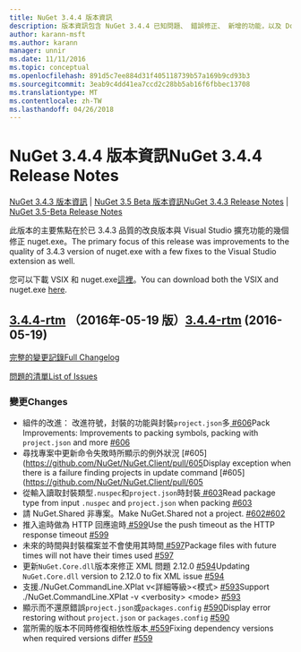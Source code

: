 ```yaml
---
title: NuGet 3.4.4 版本資訊
description: 版本資訊包含 NuGet 3.4.4 已知問題、 錯誤修正、 新增的功能，以及 Dcr。
author: karann-msft
ms.author: karann
manager: unnir
ms.date: 11/11/2016
ms.topic: conceptual
ms.openlocfilehash: 891d5c7ee884d31f405118739b57a169b9cd93b3
ms.sourcegitcommit: 3eab9c4dd41ea7ccd2c28bb5ab16f6fbbec13708
ms.translationtype: MT
ms.contentlocale: zh-TW
ms.lasthandoff: 04/26/2018
---
```

# <a name="nuget-344-release-notes"></a><span data-ttu-id="9ddd6-103">NuGet 3.4.4 版本資訊</span><span class="sxs-lookup"><span data-stu-id="9ddd6-103">NuGet 3.4.4 Release Notes</span></span>

<span data-ttu-id="9ddd6-104">[NuGet 3.4.3 版本資訊](../release-notes/nuget-3.4.3.md) | [NuGet 3.5 Beta 版本資訊](../release-notes/nuget-3.5-Beta.md)</span><span class="sxs-lookup"><span data-stu-id="9ddd6-104">[NuGet 3.4.3 Release Notes](../release-notes/nuget-3.4.3.md) | [NuGet 3.5-Beta Release Notes](../release-notes/nuget-3.5-Beta.md)</span></span>

<span data-ttu-id="9ddd6-105">此版本的主要焦點在於已 3.4.3 品質的改良版本與 Visual Studio 擴充功能的幾個修正 nuget.exe。</span><span class="sxs-lookup"><span data-stu-id="9ddd6-105">The primary focus of this release was improvements to the quality of 3.4.3 version of nuget.exe with a few fixes to the Visual Studio extension as well.</span></span>

<span data-ttu-id="9ddd6-106">您可以下載 VSIX 和 nuget.exe[這裡](https://dist.nuget.org/index.html)。</span><span class="sxs-lookup"><span data-stu-id="9ddd6-106">You can download both the VSIX and nuget.exe [here](https://dist.nuget.org/index.html).</span></span>

## <a name="344-rtmhttpsgithubcomnugetnugetclienttree344-rtm-2016-05-19"></a><span data-ttu-id="9ddd6-107">[3.4.4-rtm](https://github.com/NuGet/NuGet.Client/tree/3.4.4-rtm) （2016年-05-19 版）</span><span class="sxs-lookup"><span data-stu-id="9ddd6-107">[3.4.4-rtm](https://github.com/NuGet/NuGet.Client/tree/3.4.4-rtm) (2016-05-19)</span></span>

[<span data-ttu-id="9ddd6-108">完整的變更記錄</span><span class="sxs-lookup"><span data-stu-id="9ddd6-108">Full Changelog</span></span>](https://github.com/NuGet/NuGet.Client/compare/3.5.0-beta-final...3.4.4-rtm)

[<span data-ttu-id="9ddd6-109">問題的清單</span><span class="sxs-lookup"><span data-stu-id="9ddd6-109">List of Issues</span></span>](https://github.com/NuGet/Home/issues?q=is%3Aissue+milestone%3A3.4.4+is%3Aclosed)

### <a name="changes"></a><span data-ttu-id="9ddd6-110">變更</span><span class="sxs-lookup"><span data-stu-id="9ddd6-110">Changes</span></span>

- <span data-ttu-id="9ddd6-111">組件的改進： 改進符號，封裝的功能與封裝`project.json`多[ \#606](https://github.com/NuGet/NuGet.Client/pull/606)</span><span class="sxs-lookup"><span data-stu-id="9ddd6-111">Pack Improvements: Improvements to packing symbols, packing with `project.json` and more [\#606](https://github.com/NuGet/NuGet.Client/pull/606)</span></span>
- <span data-ttu-id="9ddd6-112">尋找專案中更新命令失敗時所顯示的例外狀況 [\#605] (https://github.com/NuGet/NuGet.Client/pull/605</span><span class="sxs-lookup"><span data-stu-id="9ddd6-112">Display exception when there is a failure finding projects in update command [\#605](https://github.com/NuGet/NuGet.Client/pull/605</span></span>
- <span data-ttu-id="9ddd6-113">從輸入讀取封裝類型`.nuspec`和`project.json`時封裝[ \#603](https://github.com/NuGet/NuGet.Client/pull/603)</span><span class="sxs-lookup"><span data-stu-id="9ddd6-113">Read package type from input `.nuspec` and `project.json` when packing [\#603](https://github.com/NuGet/NuGet.Client/pull/603)</span></span>
- <span data-ttu-id="9ddd6-114">請 NuGet.Shared 非專案。</span><span class="sxs-lookup"><span data-stu-id="9ddd6-114">Make NuGet.Shared not a project.</span></span> [<span data-ttu-id="9ddd6-115">\#602</span><span class="sxs-lookup"><span data-stu-id="9ddd6-115">\#602</span></span>](https://github.com/NuGet/NuGet.Client/pull/602)
- <span data-ttu-id="9ddd6-116">推入逾時做為 HTTP 回應逾時[ \#599](https://github.com/NuGet/NuGet.Client/pull/599)</span><span class="sxs-lookup"><span data-stu-id="9ddd6-116">Use the push timeout as the HTTP response timeout [\#599](https://github.com/NuGet/NuGet.Client/pull/599)</span></span>
- <span data-ttu-id="9ddd6-117">未來的時間與封裝檔案並不會使用其時間[ \#597](https://github.com/NuGet/NuGet.Client/pull/597)</span><span class="sxs-lookup"><span data-stu-id="9ddd6-117">Package files with future times will not have their times used [\#597](https://github.com/NuGet/NuGet.Client/pull/597)</span></span>
- <span data-ttu-id="9ddd6-118">更新`NuGet.Core.dll`版本來修正 XML 問題 2.12.0 [ \#594](https://github.com/NuGet/NuGet.Client/pull/594)</span><span class="sxs-lookup"><span data-stu-id="9ddd6-118">Updating `NuGet.Core.dll` version to 2.12.0 to fix XML issue [\#594](https://github.com/NuGet/NuGet.Client/pull/594)</span></span>
- <span data-ttu-id="9ddd6-119">支援./NuGet.CommandLine.XPlat v\<詳細等級\>\<模式\> [ \#593](https://github.com/NuGet/NuGet.Client/pull/593)</span><span class="sxs-lookup"><span data-stu-id="9ddd6-119">Support ./NuGet.CommandLine.XPlat -v \<verbosity\> \<mode\> [\#593](https://github.com/NuGet/NuGet.Client/pull/593)</span></span>
- <span data-ttu-id="9ddd6-120">顯示而不還原錯誤`project.json`或`packages.config` [ \#590](https://github.com/NuGet/NuGet.Client/pull/590)</span><span class="sxs-lookup"><span data-stu-id="9ddd6-120">Display error restoring without `project.json` or `packages.config` [\#590](https://github.com/NuGet/NuGet.Client/pull/590)</span></span>
- <span data-ttu-id="9ddd6-121">當所需的版本不同時修復相依性版本[ \#559](https://github.com/NuGet/NuGet.Client/pull/559)</span><span class="sxs-lookup"><span data-stu-id="9ddd6-121">Fixing dependency versions when required versions differ [\#559](https://github.com/NuGet/NuGet.Client/pull/559)</span></span>